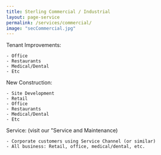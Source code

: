 ```yaml
---
title: Sterling Commercial / Industrial
layout: page-service
permalink: /services/commercial/
image: "secCommercial.jpg"
---
```


Tenant Improvements:


    - Office
    - Restaurants
    - Medical/Dental
    - Etc


New Construction:

    - Site Development
    - Retail 
    - Office
    - Restaurants
    - Medical/Dental
    - Etc

Service: (visit our "Service and Maintenance)

    - Corporate customers using Service Channel (or similar)
    - All business: Retail, office, medical/dental, etc.

